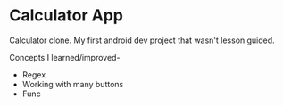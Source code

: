 # Calculator App
Calculator clone. My first android dev project that wasn't lesson guided.

Concepts I learned/improved-
- Regex
- Working with many buttons
- Func

